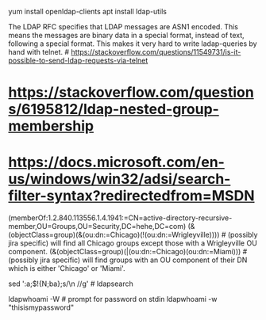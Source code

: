 yum install openldap-clients
apt install ldap-utils

The LDAP RFC specifies that LDAP messages are ASN1 encoded. This means the messages are binary data in a special format, instead of text, following a special format. This makes it very hard to write ladap-queries by hand with telnet. # https://stackoverflow.com/questions/11549731/is-it-possible-to-send-ldap-requests-via-telnet

# https://stackoverflow.com/questions/6195812/ldap-nested-group-membership
# https://docs.microsoft.com/en-us/windows/win32/adsi/search-filter-syntax?redirectedfrom=MSDN
(memberOf:1.2.840.113556.1.4.1941:=CN=active-directory-recursive-member,OU=Groups,OU=Security,DC=hehe,DC=com)
(&(objectClass=group)(&(ou:dn:=Chicago)(!(ou:dn:=Wrigleyville)))) # (possibly jira specific) will find all Chicago groups except those with a Wrigleyville OU component.
(&(objectClass=group)(|(ou:dn:=Chicago)(ou:dn:=Miami))) # (possibly jira specific) will find groups with an OU component of their DN which is either 'Chicago' or 'Miami'.

sed ':a;$!{N;ba};s/\n //g' # ldapsearch

ldapwhoami -W # prompt for password on stdin
ldapwhoami -w "thisismypassword"
